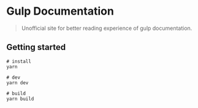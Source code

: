 # Gulp Documentation

> Unofficial site for better reading experience of gulp documentation.

## Getting started

```shell
# install
yarn

# dev
yarn dev

# build
yarn build
```
